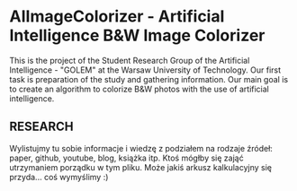 # AIImageColorizer - Artificial Intelligence B&W Image Colorizer
This is the project of the Student Research Group of  the Artificial Intelligence - "GOLEM" at the Warsaw University of Technology. Our first task is preparation of the study and gathering information. Our main goal is to create an algorithm to colorize B&W photos with the use of artificial intelligence.

## RESEARCH

Wylistujmy tu sobie informacje i wiedzę z podziałem na rodzaje źródeł: paper, github, youtube, blog, książka itp. Ktoś mógłby się zająć utrzymaniem porządku w tym pliku. Może jakiś arkusz kalkulacyjny się przyda... coś wymyślimy :) 







